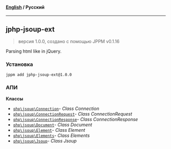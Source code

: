 #### [English](README.md) / **Русский**

---

## jphp-jsoup-ext
> версия 1.0.0, создано с помощью JPPM v0.1.16

Parsing html like in jQuery.

### Установка
```
jppm add jphp-jsoup-ext@1.0.0
```

### АПИ
**Классы**
- [`php\jsoup\Connection`](https://github.com/jphp-compiler/jphp/blob/master/exts/jphp-jsoup-ext/api-docs/classes/php/jsoup/Connection.ru.md)- _Class Connection_
- [`php\jsoup\ConnectionRequest`](https://github.com/jphp-compiler/jphp/blob/master/exts/jphp-jsoup-ext/api-docs/classes/php/jsoup/ConnectionRequest.ru.md)- _Class ConnectionRequest_
- [`php\jsoup\ConnectionResponse`](https://github.com/jphp-compiler/jphp/blob/master/exts/jphp-jsoup-ext/api-docs/classes/php/jsoup/ConnectionResponse.ru.md)- _Class ConnectionResponse_
- [`php\jsoup\Document`](https://github.com/jphp-compiler/jphp/blob/master/exts/jphp-jsoup-ext/api-docs/classes/php/jsoup/Document.ru.md)- _Class Document_
- [`php\jsoup\Element`](https://github.com/jphp-compiler/jphp/blob/master/exts/jphp-jsoup-ext/api-docs/classes/php/jsoup/Element.ru.md)- _Class Element_
- [`php\jsoup\Elements`](https://github.com/jphp-compiler/jphp/blob/master/exts/jphp-jsoup-ext/api-docs/classes/php/jsoup/Elements.ru.md)- _Class Elements_
- [`php\jsoup\Jsoup`](https://github.com/jphp-compiler/jphp/blob/master/exts/jphp-jsoup-ext/api-docs/classes/php/jsoup/Jsoup.ru.md)- _Class Jsoup_